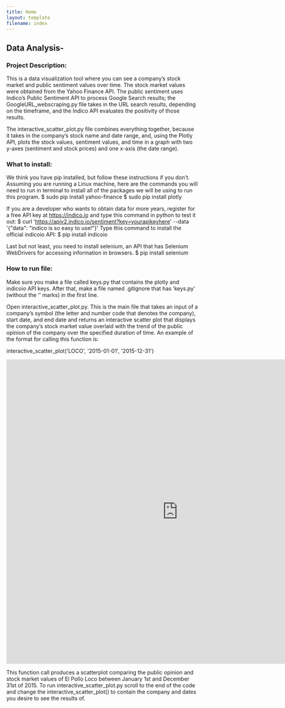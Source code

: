 ```yaml
---
title: Home
layout: template
filename: index
---
```


## Data Analysis-

### Project Description:
This is a data visualization tool where you can see a company’s stock market and public sentiment values over time. The stock market values were obtained from the Yahoo Finance API. The public sentiment uses Indico’s Public Sentiment API to process Google Search results; the GoogleURL_webscraping.py file takes in the URL search results, depending on the timeframe, and the Indico API evaluates the positivity of those results. 

The interactive_scatter_plot.py file combines everything together, because it takes in the company’s stock name and date range, and, using the Plotly API, plots the stock values, sentiment values, and time in a graph with two y-axes (sentiment and stock prices) and one x-axis (the date range).

### What to install:
We think you have pip installed, but follow these instructions if you don’t. 
Assuming you are running a Linux machine, here are the commands you will need to run in terminal to install all of the packages we will be using to run this program.
$ sudo pip install yahoo-finance
$ sudo pip install plotly

If you are a developer who wants to obtain data for more years, register for a free API key at https://indico.io and type this command in python to test it out:
$ curl 'https://apiv2.indico.io/sentiment?key=yourapikeyhere' --data '{"data": "indico is so easy to use!"}'
Type this command to install the official indicoio API:
$ pip install indicoio

Last but not least, you need to install selenium, an API that has Selenium WebDrivers for accessing information in browsers. 
$ pip install selenium

### How to run file:
Make sure you make a file called keys.py that contains the plotly and indicoio API keys. After that, make a file named .gitignore that has ‘keys.py’ (without the ‘’ marks) in the first line. 

Open interactive_scatter_plot.py. This is the main file that takes an input of a company’s symbol (the letter and number code that denotes the company), start date, and end date and returns an interactive scatter plot that displays the company’s stock market value overlaid with the trend of the public opinion of the company over the specified duration of time. 
An example of the format for calling this function is:

interactive_scatter_plot('LOCO', '2015-01-01', '2015-12-31')

<iframe width="900" height="800" frameborder="0" scrolling="no" src="https://plot.ly/~umadesai/18.embed"></iframe>

This function call produces a scatterplot comparing the public opinion and stock market values of El Pollo Loco between January 1st and December 31st of 2015. To run interactive_scatter_plot.py scroll to the end of the code and change the interactive_scatter_plot() to contain the company and dates you desire to see the results of. 